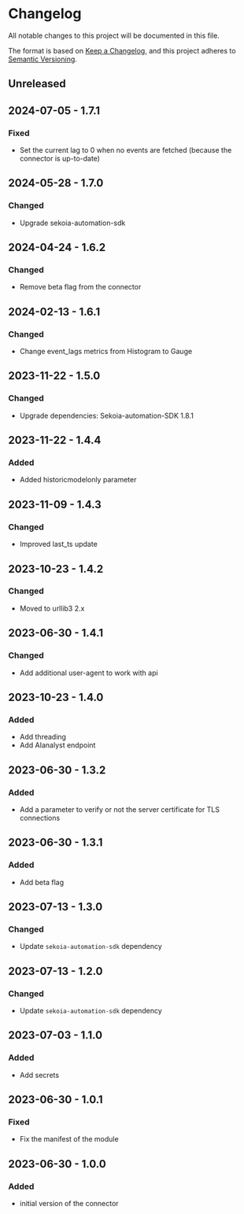 # Changelog

All notable changes to this project will be documented in this file.

The format is based on [Keep a Changelog](https://keepachangelog.com/en/1.0.0/),
and this project adheres to [Semantic Versioning](https://semver.org/spec/v2.0.0.html).

## Unreleased

## 2024-07-05 - 1.7.1

### Fixed

- Set the current lag to 0 when no events are fetched (because the connector is up-to-date)

## 2024-05-28 - 1.7.0

### Changed

- Upgrade sekoia-automation-sdk

## 2024-04-24 - 1.6.2

### Changed

- Remove beta flag from the connector

## 2024-02-13 - 1.6.1

### Changed

- Change event_lags metrics from Histogram to Gauge

## 2023-11-22 - 1.5.0

### Changed

- Upgrade dependencies: Sekoia-automation-SDK 1.8.1

## 2023-11-22 - 1.4.4

### Added

- Added historicmodelonly parameter

## 2023-11-09 - 1.4.3

### Changed

- Improved last_ts update

## 2023-10-23 - 1.4.2

### Changed

- Moved to urllib3 2.x 

## 2023-06-30 - 1.4.1

### Changed

- Add additional user-agent to work with api

## 2023-10-23 - 1.4.0

### Added

- Add threading
- Add AIanalyst endpoint

## 2023-06-30 - 1.3.2

### Added

- Add a parameter to verify or not the server certificate for TLS connections

## 2023-06-30 - 1.3.1

### Added

- Add beta flag

## 2023-07-13 - 1.3.0

### Changed

- Update `sekoia-automation-sdk` dependency

## 2023-07-13 - 1.2.0

### Changed

- Update `sekoia-automation-sdk` dependency

## 2023-07-03 - 1.1.0

### Added

- Add secrets

## 2023-06-30 - 1.0.1

### Fixed

- Fix the manifest of the module

## 2023-06-30 - 1.0.0

### Added

- initial version of the connector
